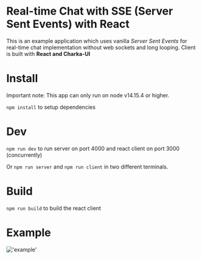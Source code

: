 # Real-time Chat with SSE (Server Sent Events) with React

This is an example application which uses vanilla _Server Sent Events_ for real-time chat implementation without web sockets and long looping.
Client is built with **React and Charka-UI**

# Install

Important note: This app can only run on node v14.15.4 or higher.

`npm install` to setup dependencies

# Dev

`npm run dev` to run server on port 4000 and react client on port 3000 (concurrently)

Or `npm run server` and `npm run client` in two different terminals.

# Build

`npm run build` to build the react client

# Example

!['example'](https://encrypted-tbn0.gstatic.com/images?q=tbn:ANd9GcSEMu_7Zrv8wPEw2zvfLT3FOcYBjNJCOy1bKQ&usqp=CAU "example")
